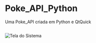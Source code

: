 # Poke_API_Python
Uma Poke_API criada em Python e QtQuick
##
![Tela do Sistema]('https://github.com/devrsantos/Poke_API_Python/blob/main/Captura%20de%20tela%202023-03-16%20234424.png')
